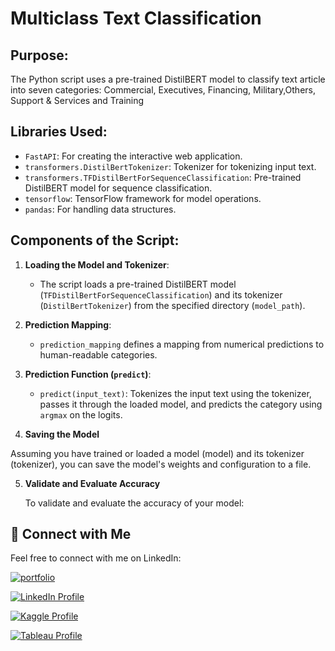# **Multiclass Text Classification**

## Purpose:
The Python script uses  a pre-trained DistilBERT model to classify text article into seven categories: Commercial, Executives, Financing, Military,Others, Support & Services and Training

## Libraries Used:
- `FastAPI`: For creating the interactive web application.
- `transformers.DistilBertTokenizer`: Tokenizer for tokenizing input text.
- `transformers.TFDistilBertForSequenceClassification`: Pre-trained DistilBERT model for sequence classification.
- `tensorflow`: TensorFlow framework for model operations.
- `pandas`: For handling data structures.

## Components of the Script:

1. **Loading the Model and Tokenizer**:
   - The script loads a pre-trained DistilBERT model (`TFDistilBertForSequenceClassification`) and its tokenizer (`DistilBertTokenizer`) from the specified directory (`model_path`).

2. **Prediction Mapping**:
   - `prediction_mapping` defines a mapping from numerical predictions to human-readable categories.

3. **Prediction Function (`predict`)**:
   - `predict(input_text)`: Tokenizes the input text using the tokenizer, passes it through the loaded model, and predicts the category using `argmax` on the logits.

4. **Saving the Model**

Assuming you have trained or loaded a model (model) and its tokenizer (tokenizer), you can save the model's weights and configuration to a file. 

5. **Validate and Evaluate Accuracy**

    To validate and evaluate the accuracy of your model:



## 🔗 Connect with Me

Feel free to connect with me on LinkedIn:

[![portfolio](https://img.shields.io/badge/my_portfolio-000?style=for-the-badge&logo=ko-fi&logoColor=white)](https://parthebhan143.wixsite.com/datainsights)

[![LinkedIn Profile](https://img.shields.io/badge/LinkedIn_Profile-000?style=for-the-badge&logo=linkedin&logoColor=white)](https://www.linkedin.com/in/parthebhan)

[![Kaggle Profile](https://img.shields.io/badge/Kaggle_Profile-000?style=for-the-badge&logo=kaggle&logoColor=white)](https://www.kaggle.com/parthebhan)

[![Tableau Profile](https://img.shields.io/badge/Tableau_Profile-000?style=for-the-badge&logo=tableau&logoColor=white)](https://public.tableau.com/app/profile/parthebhan.pari/vizzes)